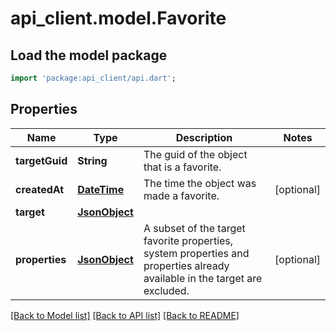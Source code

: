 # api_client.model.Favorite

## Load the model package
```dart
import 'package:api_client/api.dart';
```

## Properties
Name | Type | Description | Notes
------------ | ------------- | ------------- | -------------
**targetGuid** | **String** | The guid of the object that is a favorite. | 
**createdAt** | [**DateTime**](DateTime.md) | The time the object was made a favorite. | [optional] 
**target** | [**JsonObject**](.md) |  | 
**properties** | [**JsonObject**](.md) | A subset of the target favorite properties, system properties and properties already available in the target are excluded. | [optional] 

[[Back to Model list]](../README.md#documentation-for-models) [[Back to API list]](../README.md#documentation-for-api-endpoints) [[Back to README]](../README.md)


